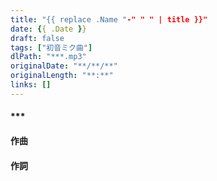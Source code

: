 ```yaml
---
title: "{{ replace .Name "-" " " | title }}"
date: {{ .Date }}
draft: false
tags: ["初音ミク曲"]
dlPath: "***.mp3"
originalDate: "**/**/**"
originalLength: "**:**"
links: []
---
```


#### ***

#### 作曲

#### 作詞
